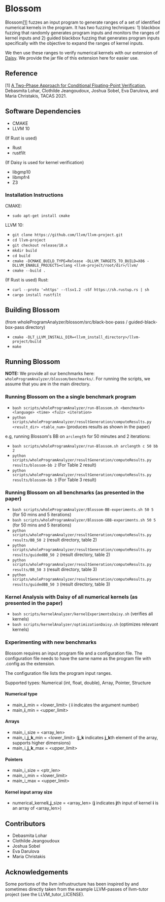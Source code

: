 # Blossom
Blossom[[1]](#1) fuzzes an input program to generate ranges of a set of identified numerical kernels in the program. It has two fuzzing techniques: 1) blackbox fuzzing that randomly generates program inputs and monitors the ranges of kernel inputs and 2) guided blackbox fuzzing that generates program inputs specifically with the objective to expand the ranges of kernel inputs.

We then use these ranges to verify numerical kernels with our extension of [Daisy](https://github.com/malyzajko/daisy/tree/cancellation). We provide the jar file of this extension here for easier use.

## Reference ##
<a id="1">[1]</a> 
[A Two-Phase Approach for Conditional Floating-Point Verification](https://people.mpi-sws.org/~dlohar/assets/documents/tacas2021.pdf), Debasmita Lohar, Clothilde Jeangoudoux, Joshua Sobel, Eva Darulova, and Maria Christakis, TACAS 2021.

## Software Dependencies ##
- CMAKE
- LLVM 10

(If Rust is used)
- Rust
- rustfilt

(If Daisy is used for kernel verification)
- libgmp10
- libmpfr4
- Z3

### Installation Instructions ###
CMAKE:
- ``` sudo apt-get install cmake ```

LLVM 10:
- ``` git clone https://github.com/llvm/llvm-project.git ```
- ``` cd llvm-project ```
- ``` git checkout release/10.x ```
- ``` mkdir build ```
- ``` cd build ```
- ``` cmake -DCMAKE_BUILD_TYPE=Release -DLLVM_TARGETS_TO_BUILD=X86 -DLLVM_ENABLE_PROJECTS=clang <llvm-project/root/dir>/llvm/ ```
- ``` cmake --build . ```

(If Rust is used)
Rust:
- ``` curl --proto '=https' --tlsv1.2 -sSf https://sh.rustup.rs | sh ```
- ``` cargo install rustfilt ```


## Building Blossom ##
(from wholeProgramAnalyzer/blossom/src/black-box-pass / guided-black-box-pass directory)

- ``` cmake -DLT_LLVM_INSTALL_DIR=<llvm_install_directory>/llvm-project/build ```
- ``` make ```

## Running Blossom ##

**NOTE:** We provide all our benchmarks here: `wholeProgramAnalyzer/blossom/benchmarks/`. For running the scripts, we assume that you are in the main directory.

### Running Blossom on the a single benchmark program ###
- ``` bash scripts/wholeProgramAnalyzer/run-Blossom.sh <benchmark> <language> <time> <fuzz> <iteration> ```
- ``` python scripts/wholeProgramAnalyzer/resultGeneration/computeResults.py <result_dir> <table_num> ``` (produces results as shown in the paper)

e.g, running Blossom's BB on `arclength` for 50 minutes and 2 iterations:
- ``` bash scripts/wholeProgramAnalyzer/run-Blossom.sh arclength c 50 bb 2 ```
- ``` python scripts/wholeProgramAnalyzer/resultGeneration/computeResults.py results/blossom-bb 2 ``` (For Table 2 result)
- ``` python scripts/wholeProgramAnalyzer/resultGeneration/computeResults.py results/blossom-bb 3 ``` (For Table 3 result)

### Running Blossom on all benchmarks (as presented in the paper) ###
- ``` bash scripts/wholeProgramAnalyzer/Blossom-BB-experiments.sh 50 5 ``` (for 50 mins and 5 iterations)
- ``` bash scripts/wholeProgramAnalyzer/Blossom-GBB-experiments.sh 50 5 ``` (for 50 mins and 5 iterations)
- ``` python scripts/wholeProgramAnalyzer/resultGeneration/computeResults.py results/BB_50 2 ``` (result directory, table 2)
- ``` python scripts/wholeProgramAnalyzer/resultGeneration/computeResults.py results/guidedBB_50 2 ``` (result directory, table 2)
- ``` python scripts/wholeProgramAnalyzer/resultGeneration/computeResults.py results/BB_50 3 ``` (result directory, table 3)
- ``` python scripts/wholeProgramAnalyzer/resultGeneration/computeResults.py results/guidedBB_50 3 ``` (result directory, table 3)

### Kernel Analysis with Daisy of all numerical kernels (as presented in the paper) ###
- ``` bash scripts/kernelAnalyzer/kernelExperimentsDaisy.sh ``` (verifies all kernels)
- ``` bash scripts/kernelAnalyzer/optimizationDaisy.sh ``` (optimizes relevant kernels)

### Experimenting with new benchmarks ###
Blossom requires an input program file and a configuration file. The configuration file needs to have the same name as the program file with .config as the extension.

The configuration file lists the program input ranges.

Supported types: Numerical (int, float, double), Array, Pointer, Structure

#### Numerical type ####
- main\_**i**\_min = <lower\_limit> ( **i** indicates the argument number)
- main\_**i**\_min = <upper\_limit>

#### Arrays ####
- main\_i\_size = <array_len>
- main\_i\_**j\_k**\_min = <lower\_limit> (**j\_k** indicates **j_k**th element of the array, supports higher dimensions)
- main\_i\_**j\_k**\_max = <upper\_limit>

#### Pointers ####
- main\_i\_size = <ptr_len>
- main\_i\_min = <lower\_limit>
- main\_i\_max = <upper\_limit>

#### Kernel input array size ####
- numerical\_kernel**i**\_**j**\_size = <array\_len> (**j** indicates **j**th input of kernel **i** is an array of <array\_len>)

## Contributors ##
- Debasmita Lohar
- Clothilde Jeangoudoux
- Joshua Sobel
- Eva Darulova
- Maria Christakis

## Acknowledgements ##
Some portions of the llvm infrustructure has been inspired by and sometimes directly taken from the example LLVM-passes of llvm-tutor project (see the LLVM_tutor_LICENSE).
